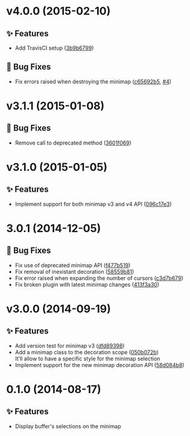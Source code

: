 <a name="v4.0.0"></a>
# v4.0.0 (2015-02-10)

## :sparkles: Features

- Add TravisCI setup ([3b9b6799](https://github.com/abe33/atom-minimap-selection/commit/3b9b679993c7541e05f06e642a197a8b68a9d493))

## :bug: Bug Fixes

- Fix errors raised when destroying the minimap ([c65692b5](https://github.com/abe33/atom-minimap-selection/commit/c65692b52e48b44585dd15575dbefd0e1420a6fb), [#4](https://github.com/abe33/atom-minimap-selection/issues/4))

<a name="v3.1.1"></a>
# v3.1.1 (2015-01-08)

## :bug: Bug Fixes

- Remove call to deprecated method ([3601f069](https://github.com/abe33/atom-minimap-selection/commit/3601f069b22a4cc80a2ea6aa1fe42e32c0fbf4bc))

<a name="v3.1.0"></a>
# v3.1.0 (2015-01-05)

## :sparkles: Features

- Implement support for both minimap v3 and v4 API ([096c17e3](https://github.com/abe33/atom-minimap-selection/commit/096c17e3a7af1f9cc7d3ab6746b64519ea7ae93e))

<a name="3.0.1"></a>
# 3.0.1 (2014-12-05)

## :bug: Bug Fixes

- Fix use of deprecated minimap API ([f477b519](https://github.com/abe33/atom-minimap-selection/commit/f477b519870afbeea18624024ef9cf91c448dc96))
- Fix removal of inexistant decoration ([58559b81](https://github.com/abe33/atom-minimap-selection/commit/58559b818c05b4c0998f8223f3a251feea5c7393))
- Fix error raised when expanding the number of cursors ([c3d7b679](https://github.com/abe33/atom-minimap-selection/commit/c3d7b6797132dbf0219eadff2f5382b11e9dfceb))
- Fix broken plugin with latest minimap changes ([413f3a30](https://github.com/abe33/atom-minimap-selection/commit/413f3a306ac732be4998c400432ae0cea45e8bbe))

<a name="v3.0.0"></a>
# v3.0.0 (2014-09-19)

## :sparkles: Features

- Add version test for minimap v3 ([dfd89398](https://github.com/abe33/atom-minimap-selection/commit/dfd893984152e389b87ec154da01e64af2b55e37))
- Add a minimap class to the decoration scope ([050b072b](https://github.com/abe33/atom-minimap-selection/commit/050b072bb8e16925341fa97425dc10e288d25e8e))
  <br>It’ll allow to have a specific style for the minimap selection
- Implement support for the new minimap decoration API ([58d084b8](https://github.com/abe33/atom-minimap-selection/commit/58d084b8704780fcf63652ef41f13fcb29981ae0))

<a name="0.1.0"></a>
# 0.1.0 (2014-08-17)

## :sparkles: Features

- Display buffer's selections on the minimap
